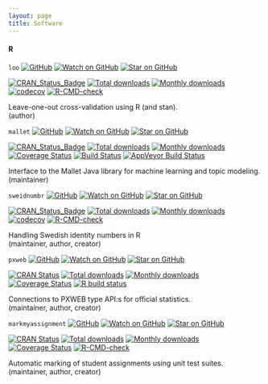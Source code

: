 ```yaml
---
layout: page
title: Software
---
```


#### R

`loo` [![GitHub](https://d33wubrfki0l68.cloudfront.net/57b49d06f9d21448da7139f8f6a1addb9942b720/4f69a/images/users/github.svg)](https://github.com/stan-dev/loo) 
[![Watch on GitHub](https://img.shields.io/github/watchers/stan-dev/loo.svg?style=social)](https://github.com/stan-dev/loo/watchers)
[![Star on GitHub](https://img.shields.io/github/stars/stan-dev/loo.svg?style=social)](https://github.com/stan-dev/loo/stargazers)
<br/>
<!-- badges: start -->
[![CRAN_Status_Badge](https://www.r-pkg.org/badges/version/loo?color=blue)](https://cran.r-project.org/web/packages/loo)
[![Total downloads](http://cranlogs.r-pkg.org/badges/grand-total/loo)](https://cran.r-project.org/web/packages/loo) 
[![Monthly downloads](https://cranlogs.r-pkg.org/badges/loo?color=blue)](https://cran.r-project.org/web/packages/loo) 
[![codecov](https://codecov.io/gh/stan-dev/loo/branch/master/graph/badge.svg)](https://codecov.io/github/stan-dev/loo?branch=master)
[![R-CMD-check](https://github.com/stan-dev/loo/workflows/R-CMD-check/badge.svg)](https://github.com/stan-dev/loo/actions) 
<br/>
<!-- badges: end -->
Leave-one-out cross-validation using R (and stan).<br/>
(author) <br/>

`mallet` 
[![GitHub](https://d33wubrfki0l68.cloudfront.net/57b49d06f9d21448da7139f8f6a1addb9942b720/4f69a/images/users/github.svg)](https://github.com/MansMeg/Rmallet)
[![Watch on GitHub](https://img.shields.io/github/watchers/mansmeg/mallet.svg?style=social)](https://github.com/mansmeg/mallet/watchers)
[![Star on GitHub](https://img.shields.io/github/stars/mansmeg/mallet.svg?style=social)](https://github.com/mansmeg/mallet/stargazers)
<br/>
<!-- badges: start -->
[![CRAN_Status_Badge](http://www.r-pkg.org/badges/version/mallet?color=blue)](http://cran.rstudio.com/web/packages/mallet)
[![Total downloads](http://cranlogs.r-pkg.org/badges/grand-total/mallet)](https://cran.r-project.org/web/packages/mallet) 
[![Monthly downloads](https://cranlogs.r-pkg.org/badges/mallet?color=blue)](https://cran.r-project.org/web/packages/mallet) 
[![Coverage Status](https://coveralls.io/repos/MansMeg/RMallet/badge.svg)](https://coveralls.io/r/MansMeg/RMallet) 
[![Build Status](https://travis-ci.org/MansMeg/RMallet.svg?branch=master)](https://travis-ci.org/MansMeg/RMallet)
[![AppVeyor Build Status](https://ci.appveyor.com/api/projects/status/github/MansMeg/RMallet?branch=master&svg=true)](https://ci.appveyor.com/project/MansMeg/RMallet)
<br/>
<!-- badges: end -->
Interface to the Mallet Java library for machine learning and topic modeling. <br/>
(maintainer) <br/>


`sweidnumbr` 
[![GitHub](https://d33wubrfki0l68.cloudfront.net/57b49d06f9d21448da7139f8f6a1addb9942b720/4f69a/images/users/github.svg)](https://github.com/ropengov/sweidnumbr) 
[![Watch on GitHub](https://img.shields.io/github/watchers/ropengov/sweidnumbr.svg?style=social)](https://github.com/ropengov/sweidnumbr/watchers)
[![Star on GitHub](https://img.shields.io/github/stars/ropengov/sweidnumbr.svg?style=social)](https://github.com/ropengov/sweidnumbr/stargazers)
<br/>
<!-- badges: start -->
[![CRAN_Status_Badge](https://www.r-pkg.org/badges/version/sweidnumbr?color=blue)](https://cran.r-project.org/web/packages/sweidnumbr)
[![Total downloads](http://cranlogs.r-pkg.org/badges/grand-total/sweidnumbr)](https://cran.r-project.org/web/packages/sweidnumbr) 
[![Monthly downloads](https://cranlogs.r-pkg.org/badges/sweidnumbr?color=blue)](https://cran.r-project.org/web/packages/sweidnumbr)
[![codecov](https://codecov.io/gh/ropengov/sweidnumbr/branch/master/graph/badge.svg)](https://codecov.io/gh/ropengov/sweidnumbr) 
[![R-CMD-check](https://github.com/rOpenGov/sweidnumbr/actions/workflows/R-CMD-check.yaml/badge.svg)](https://github.com/rOpenGov/sweidnumbr/actions/workflows/R-CMD-check.yaml)
<br/>
<!-- badges: end -->
Handling Swedish identity numbers in R <br/>
(maintainer, author, creator) <br/>


`pxweb` 
[![GitHub](https://d33wubrfki0l68.cloudfront.net/57b49d06f9d21448da7139f8f6a1addb9942b720/4f69a/images/users/github.svg)](https://github.com/rOpenGov/pxweb) 
[![Watch on GitHub](https://img.shields.io/github/watchers/ropengov/pxweb.svg?style=social)](https://github.com/ropengov/pxweb/watchers)
[![Star on GitHub](https://img.shields.io/github/stars/ropengov/pxweb.svg?style=social)](https://github.com/ropengov/pxweb/stargazers)
<br/>
<!-- badges: start -->
[![CRAN Status](https://www.r-pkg.org/badges/version/pxweb?color=blue)](https://cran.r-project.org/web/packages/pxweb)
[![Total downloads](http://cranlogs.r-pkg.org/badges/grand-total/pxweb)](https://cran.r-project.org/web/packages/pxweb) 
[![Monthly downloads](https://cranlogs.r-pkg.org/badges/pxweb?color=blue)](https://cran.r-project.org/web/packages/pxweb)
[![Coverage Status](https://coveralls.io/repos/github/rOpenGov/pxweb/badge.svg?branch=master)](https://coveralls.io/github/rOpenGov/pxweb?branch=master)
[![R build status](https://github.com/rOpenGov/pxweb/workflows/R-CMD-check/badge.svg)](https://github.com/rOpenGov/pxweb/actions)
<br/>
<!-- badges: end -->
Connections to PXWEB type API:s for official statistics.<br/>
(maintainer, author, creator) <br/>



`markmyassignment`
[![GitHub](https://d33wubrfki0l68.cloudfront.net/57b49d06f9d21448da7139f8f6a1addb9942b720/4f69a/images/users/github.svg)](https://github.com/MansMeg/markmyassignment) 
[![Watch on GitHub](https://img.shields.io/github/watchers/MansMeg/markmyassignment.svg?style=social)](https://github.com/MansMeg/markmyassignment/watchers)
[![Star on GitHub](https://img.shields.io/github/stars/MansMeg/markmyassignment.svg?style=social)](https://github.com/MansMeg/markmyassignment/stargazers)
<br/>
<!-- badges: start -->
[![CRAN Status](https://www.r-pkg.org/badges/version/markmyassignment?color=blue)](https://cran.r-project.org/web/packages/markmyassignment)
[![Total downloads](http://cranlogs.r-pkg.org/badges/grand-total/markmyassignment)](https://cran.r-project.org/web/packages/markmyassignment) 
[![Monthly downloads](https://cranlogs.r-pkg.org/badges/markmyassignment?color=blue)](https://cran.r-project.org/web/packages/markmyassignment)
[![Coverage Status](https://codecov.io/gh/MansMeg/markmyassignment/branch/master/graph/badge.svg)](https://codecov.io/gh/MansMeg/markmyassignment?branch=master) 
[![R-CMD-check](https://github.com/MansMeg/markmyassignment/actions/workflows/check-standard.yaml/badge.svg)](https://github.com/MansMeg/markmyassignment/actions/workflows/check-standard.yaml) 
<br/>
<!-- badges: end -->
Automatic marking of student assignments using unit test suites.<br/>
(maintainer, author, creator) <br/>

